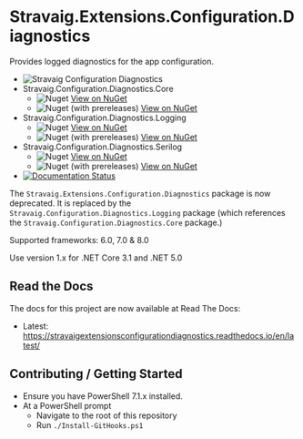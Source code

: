 # Stravaig.Extensions.Configuration.Diagnostics

Provides logged diagnostics for the app configuration.

* ![Stravaig Configuration Diagnostics](https://github.com/Stravaig-Projects/Stravaig.Extensions.Configuration.Diagnostics/workflows/Stravaig%20Configuration%20Diagnostics/badge.svg)
* Stravaig.Configuration.Diagnostics.Core
  * ![Nuget](https://img.shields.io/nuget/v/Stravaig.Configuration.Diagnostics.Core?color=004880&label=nuget%20stable&logo=nuget) [View on NuGet](https://www.nuget.org/packages/Stravaig.Configuration.Diagnostics.Core)
  * ![Nuget (with prereleases)](https://img.shields.io/nuget/vpre/Stravaig.Configuration.Diagnostics.Core?color=ffffff&label=nuget%20latest&logo=nuget) [View on NuGet](https://www.nuget.org/packages/Stravaig.Configuration.Diagnostics.Core)
* Stravaig.Configuration.Diagnostics.Logging
    * ![Nuget](https://img.shields.io/nuget/v/Stravaig.Configuration.Diagnostics.Logging?color=004880&label=nuget%20stable&logo=nuget) [View on NuGet](https://www.nuget.org/packages/Stravaig.Configuration.Diagnostics.Logging)
    * ![Nuget (with prereleases)](https://img.shields.io/nuget/vpre/Stravaig.Configuration.Diagnostics.Logging?color=ffffff&label=nuget%20latest&logo=nuget) [View on NuGet](https://www.nuget.org/packages/Stravaig.Configuration.Diagnostics.Logging)
* Stravaig.Configuration.Diagnostics.Serilog
    * ![Nuget](https://img.shields.io/nuget/v/Stravaig.Configuration.Diagnostics.Serilog?color=004880&label=nuget%20stable&logo=nuget) [View on NuGet](https://www.nuget.org/packages/Stravaig.Configuration.Diagnostics.Serilog)
    * ![Nuget (with prereleases)](https://img.shields.io/nuget/vpre/Stravaig.Configuration.Diagnostics.Serilog?color=ffffff&label=nuget%20latest&logo=nuget) [View on NuGet](https://www.nuget.org/packages/Stravaig.Configuration.Diagnostics.Serilog)
* [![Documentation Status](https://readthedocs.org/projects/stravaigextensionsconfigurationdiagnostics/badge/?version=latest)](https://stravaigextensionsconfigurationdiagnostics.readthedocs.io/en/latest/?badge=latest)

The `Stravaig.Extensions.Configuration.Diagnostics` package is now deprecated. It is replaced by the `Stravaig.Configuration.Diagnostics.Logging` package (which references the `Stravaig.Configuration.Diagnostics.Core` package.)

Supported frameworks: 6.0, 7.0 & 8.0

Use version 1.x for .NET Core 3.1 and .NET 5.0

## Read the Docs

The docs for this project are now available at Read The Docs:

* Latest: https://stravaigextensionsconfigurationdiagnostics.readthedocs.io/en/latest/

## Contributing / Getting Started

* Ensure you have PowerShell 7.1.x installed.
* At a PowerShell prompt
  * Navigate to the root of this repository
  * Run `./Install-GitHooks.ps1`
